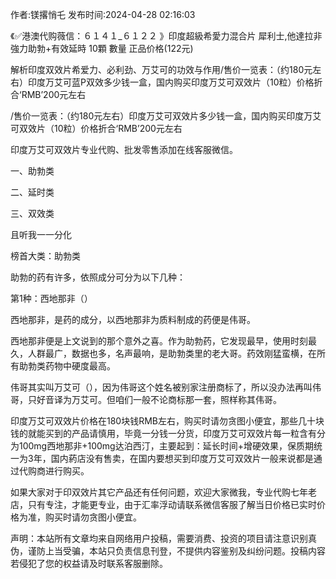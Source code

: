 <p>作者:镁撂悄乇 发布时间:2024-04-28 02:16:03</p>
<p>《✅港澳代购薇信：６１４１_６１２２ 》印度超級希愛力混合片 犀利士,他達拉非 強力助勃+有效延時 10顆 數量 正品价格(122元) </p>
									<p>解析印度双效片希爱力、必利劲、万艾可的功效与作用/售价一览表：（约180元左右）印度万艾可蓝P双效多少钱一盒，国内购买印度万艾可双效片（10粒）价格折合‘RMB’200元左右</p><p></p><p>/售价一览表：（约180元左右）印度万艾可双效片多少钱一盒，国内购买印度万艾可双效片（10粒）价格折合‘RMB’200元左右</p><p></p><p>印度万艾可双效片专业代购、批发零售添加在线客服微信。</p><p></p><p></p><p>一、助勃类</p><p></p><p>二、延时类</p><p></p><p>三、双效类</p><p></p><p>且听我一一分化</p><p></p><p>榜首大类：助勃类</p><p></p><p>助勃的药有许多，依照成分可分为以下几种：</p><p></p><p>第1种：西地那非（）</p><p></p><p>西地那非，是药的成分，以西地那非为质料制成的药便是伟哥。</p><p></p><p>西地那非便是上文说到的那个意外之喜。作为助勃药，它发现最早，使用时刻最久，人群最广，数据也多，名声最响，是助勃类里的老大哥。药效刚猛蛮横，在所有助勃类药物中硬度最高。</p><p></p><p>伟哥其实叫万艾可（），因为伟哥这个姓名被别家注册商标了，所以没办法再叫伟哥，只好音译为万艾可。但咱们一般不论商标那一套，照样称其伟哥。</p><p></p><p>印度万艾可双效片价格在180块钱RMB左右，购买时请勿贪图小便宜，那些几十块钱的就能买到的产品请慎用，毕竟一分钱一分货，印度万艾可双效片每一粒含有分为100mg西地那非+100mg达泊西汀，主要起到：延长时间+增硬效果，保质期统一为3年，国内葯店没有售卖，在国内要想买到印度万艾可双效片一般来说都是通过代购商进行购买。</p><p></p><p>如果大家对于印双效片其它产品还有任何问题，欢迎大家微我，专业代购七年老店，只有专注，才能更专业，由于汇率浮动请联系微信客服了解当日价格已实时价格为准，购买时请勿贪图小便宜。</p>				声明：本站所有文章均来自网络用户投稿，需要消费、投资的项目请注意识别真伪，谨防上当受骗，本站只负责信息刊登，不提供内容鉴别及纠纷问题。投稿内容若侵犯了您的权益请及时联系客服删除。				
